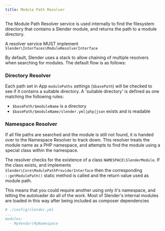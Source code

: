```yaml
---
title: Module Path Resolver
---
```


The Module Path Resolver service is used internally to find the filesystem directory
that contains a Slender module, and returns the path to a module directory.

A resolver service MUST implement `Slender\Interfaces\ModuleResolverInterface`

By default, Slender uses a stack to allow chaining of multiple resolvers
when searching for modules. The default flow is as follows:

### Directory Resolver
Each path set in App `modulePaths` settings (`$basePath`) will be checked to see if it contains a suitable
directory. A 'suitable directory' is defined as one matching the following rules:
-   `$basePath/$moduleName` is a directory
-   `$basePath/$moduleName/slender.yml|php|json` exists and is readable

### Namespace Resolver
If all file paths are searched and the module is still not found, it is handed over to
the Namespace Resolver to track down. This resolver treats the module name as a PHP
namespace, and attempts to find the module using a special class within the namespace.

The resolver checks for the existence of a class `NAMESPACE\SlenderModule`. If the class exists,
and implements `Slender\Core\ModulePathProviderInterface` then the corresponding `::getModulePath()`
static method is called and the return value used as module path.

This means that you could require another using only it's namespace, and letting the autoloader do
all of the work. Most of Slender's internal modules are loaded in this way after being included as
composer dependencies

```yaml
# ./config/slender.yml
...
modules:
  - MyVendor\MyNamespace
```
